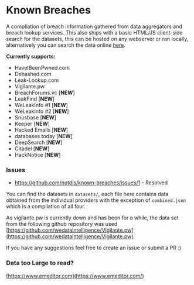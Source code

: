 # Known Breaches
A compliation of breach information gathered from data aggregators and breach lookup services. This also ships with a basic HTML/JS client-side search for the datasets, this can be hosted on any webserver or ran locally, alternatively you can search the data online [here](https://xbdmhq.github.io/known-breaches/).

**Currently supports:**
 - HaveIBeenPwned.com
 - Dehashed.com
 - Leak-Lookup.com
 - Vigilante.pw
 - BreachForums.vc [**NEW**]
 - LeakFind [**NEW**]
 - WeLeakInfo #1 [**NEW**]
 - WeLeakInfo #2 [**NEW**]
 - Snusbase [**NEW**]
 - Keeper [**NEW**]
 - Hacked Emails [**NEW**]
 - databases.today [**NEW**]
 - DeepSearch [**NEW**]
 - Citadel [**NEW**]
 - HackNotice [**NEW**]

### Issues
- https://github.com/notdls/known-breaches/issues/1 - Resolved

You can find the datasets in `datasets/`, each file here contains data obtained from the individual providers with the exception of `combined.json` which is a compilation of all four.

As vigilante.pw is currently down and has been for a while, the data set from the following github repository was used [https://github.com/wedataintelligence/Vigilante.pw](https://github.com/wedataintelligence/Vigilante.pw).

If you have any suggestions feel free to create an issue or submit a PR :)


### Data too Large to read?

[https://www.emeditor.com](https://www.emeditor.com/)
